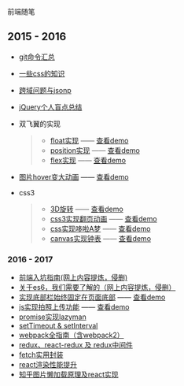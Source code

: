 前端随笔

## 2015 - 2016

- [git命令汇总](./md/git.md)
- [一些css的知识](./md/about_CSS.md)
- [跨域问题与jsonp](./md/jsonp.md)
- [jQuery个人盲点总结](http://note.youdao.com/noteshare?id=44b93356ea8b22c74eb4229ae6ca3d70)
- 双飞翼的实现
  > - [float实现](./demos/float_flexable.html) —— [查看demo](https://jsfiddle.net/kris_ly/cL36ucg7/)
  > - [position实现](./demos/absolute_flexable.html) —— [查看demo](https://jsfiddle.net/kris_ly/wjr1mwpn/)
  > - [flex实现](./demos/flex_flexable.html) —— [查看demo](https://jsfiddle.net/kris_ly/83me7bxy/)

- [图片hover变大动画](./demos/image_hover.html) —— [查看demo](https://jsfiddle.net/kris_ly/u1ytxmpn/)

- css3
  > - [3D旋转](./demos/3d_rotate.html) —— [查看demo](https://jsfiddle.net/kris_ly/yLk9jecd/)
  > - [css3实现翻页动画](./demos/flip_over.html) —— [查看demo](https://jsfiddle.net/kris_ly/rf518jvL/)
  > - [css实现哆啦A梦](./demos/Doraemon.html) —— [查看demo](https://jsfiddle.net/kris_ly/amjn9LsL/)
  > - [canvas实现钟表](./demos/canvas_clock.html) —— [查看demo](https://jsfiddle.net/kris_ly/ouekodz8/)


### 2016 - 2017

- [前端入坑指南(网上内容提炼，侵删)](http://note.youdao.com/noteshare?id=2a89ad8ed28fa8d80ba83f709ebe2f4d)
- [关于es6，我们需要了解的（网上内容提炼，侵删）](http://note.youdao.com/noteshare?id=be964718dab507a48803b6daca326b44)
- [实现底部栏始终固定在页面底部](./demos/stickyfooter.html) —— [查看demo](https://jsfiddle.net/kris_ly/8gnn5opd/)
- [js实现拍照上传功能](./demos/photo_upload.html) —— [查看demo](https://jsfiddle.net/kris_ly/vsf2da2o/)
- [promise实现lazyman](./js/lazyman.js)
- [setTimeout & setInterval](./md/timer.md)
- [webpack全指南（含webpack2）](./md/webpack.md)
- [redux、react-redux 及 redux中间件](./md/redux.md)
- [fetch实用封装](./js/fetch.js)
- [react渲染性能提升](./md/speedupReact.md)
- [知乎图片懒加载原理及react实现](./md/reactLazyImg.md)
